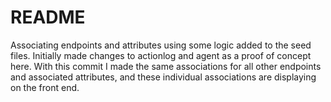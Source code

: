 # README

Associating endpoints and attributes using some logic added to the seed files. Initially made changes to actionlog and agent as a proof of concept here. With this commit I made the same associations for all other endpoints and associated attributes, and these individual associations are displaying on the front end.